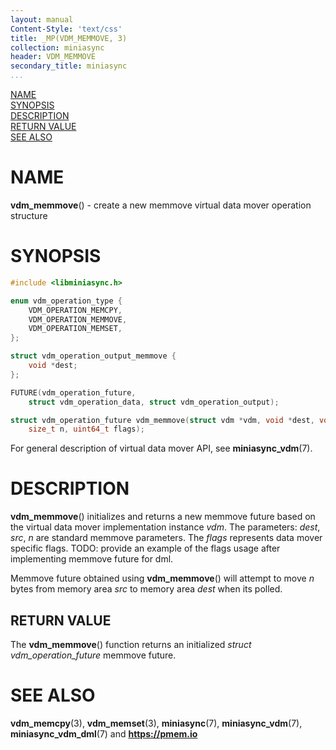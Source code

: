 ```yaml
---
layout: manual
Content-Style: 'text/css'
title: _MP(VDM_MEMMOVE, 3)
collection: miniasync
header: VDM_MEMMOVE
secondary_title: miniasync
...
```


[comment]: <> (SPDX-License-Identifier: BSD-3-Clause)
[comment]: <> (Copyright 2022, Intel Corporation)

[comment]: <> (vdm_memmove.3 -- man page for miniasync vdm_memmove operation)

[NAME](#name)<br />
[SYNOPSIS](#synopsis)<br />
[DESCRIPTION](#description)<br />
[RETURN VALUE](#return-value)<br />
[SEE ALSO](#see-also)<br />

# NAME #

**vdm_memmove**() - create a new memmove virtual data mover operation structure

# SYNOPSIS #

```c
#include <libminiasync.h>

enum vdm_operation_type {
	VDM_OPERATION_MEMCPY,
	VDM_OPERATION_MEMMOVE,
	VDM_OPERATION_MEMSET,
};

struct vdm_operation_output_memmove {
	void *dest;
};

FUTURE(vdm_operation_future,
	struct vdm_operation_data, struct vdm_operation_output);

struct vdm_operation_future vdm_memmove(struct vdm *vdm, void *dest, void *src,
	size_t n, uint64_t flags);
```

For general description of virtual data mover API, see **miniasync_vdm**(7).

# DESCRIPTION #

**vdm_memmove**() initializes and returns a new memmove future based on the virtual data mover
implementation instance *vdm*. The parameters: *dest*, *src*, *n* are standard memmove parameters.
The *flags* represents data mover specific flags. TODO: provide an example of the flags usage after
implementing memmove future for dml.

Memmove future obtained using **vdm_memmove**() will attempt to move *n* bytes from memory area
*src* to memory area *dest* when its polled.

## RETURN VALUE ##

The **vdm_memmove**() function returns an initialized *struct vdm_operation_future* memmove future.

# SEE ALSO #

**vdm_memcpy**(3), **vdm_memset**(3), **miniasync**(7), **miniasync_vdm**(7),
**miniasync_vdm_dml**(7) and **<https://pmem.io>**
